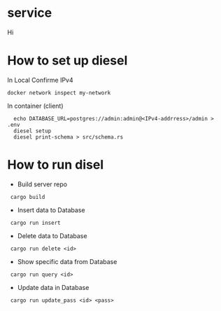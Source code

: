 # service
Hi

# How to set up diesel
  In Local
  Confirme IPv4
  ```
  docker network inspect my-network
  ```

In container (client)
```
  echo DATABASE_URL=postgres://admin:admin@<IPv4-addrress>/admin > .env
  diesel setup
  diesel print-schema > src/schema.rs
  ```
  
# How to run disel
  * Build server repo
  ```
   cargo build 
  ```
  * Insert data to Database
  ```
   cargo run insert 
  ```
  * Delete data to Database
  ```
   cargo run delete <id> 
  ```
 * Show specific data from Database
  ```
   cargo run query <id> 
 ```
 * Update data in Database
  ```
   cargo run update_pass <id> <pass> 
  ```
